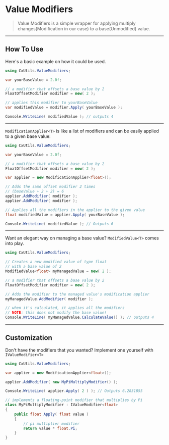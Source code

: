 ﻿# Value Modifiers

> Value Modifiers is a simple wrapper for applying multiply changes(Modification in our case) to a base(Unmodified) value.

---
## How To Use

Here's a basic example on how it could be used.
```csharp
using CxUtils.ValueModifiers;

var yourBaseValue = 2.0f;

// a modifier that offsets a base value by 2
FloatOffsetModifier modifier = new( 2 );

// applies this modifier to yourBaseValue
var modifiedValue = modifier.Apply( yourBaseValue );

Console.WriteLine( modifiedValue ); // outputs 4
```

---

`ModificationApplier<T>` is like a list of modifiers and can be easily applied to a given base value:
```csharp
using CxUtils.ValueModifiers;

var yourBaseValue = 2.0f;

// a modifier that offsets a base value by 2
FloatOffsetModifier modifier = new( 2 );

var applier = new ModificationApplier<float>();

// Adds the same offset modifier 2 times
// (baseValue + 2 + 2) = 6
applier.AddModifier( modifier );
applier.AddModifier( modifier );

// Applies all the modifiers in the applier to the given value
float modifiedValue = applier.Apply( yourBaseValue );

Console.WriteLine( modifiedValue ); // Outputs 6
```

---

Want an elegant way on managing a base value? `ModifiedValue<T>` comes into play.

```csharp
using CxUtils.ValueModifiers;

// Creates a new modified value of type float
// with a base value of 2
ModifiedValue<float> myManagedValue = new( 2 );

// a modifier that offsets a base value by 2
FloatOffsetModifier modifier = new( 2 );

// Adds the modifier to the managed value's modification applier
myManagedValue.AddModifier( modifier );

// when it's calculated, it applies all the modifiers
// NOTE: this does not modify the base value!
Console.WriteLine( myManagedValue.CalculateValue() ); // outputs 4
```

---
## Customization

Don't have the modifiers that you wanted? Implement one yourself with `IValueModifier<T>`

```csharp
using CxUtils.ValueModifiers;

var applier = new ModificationApplier<float>();

applier.AddModifier( new MyPiMultiplyModifier() );

Console.WriteLine( applier.Apply( 2 ) ); // Outputs 6.2831855

// implements a floating-point modifier that multiplies by Pi
class MyPiMultiplyModifier : IValueModifier<float>
{
	public float Apply( float value )
	{
		// pi multiplier modifier
		return value * float.Pi;
	}
}
```
